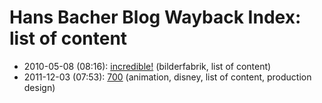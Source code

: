 # Hans Bacher Blog Wayback Index: list of content

* 2010-05-08 (08:16): [incredible!](https://web.archive.org/web/https://one1more2time3.wordpress.com/2010/05/08/incredible/) (bilderfabrik, list of content)
* 2011-12-03 (07:53): [700](https://web.archive.org/web/https://one1more2time3.wordpress.com/2011/12/03/700/) (animation, disney, list of content, production design)